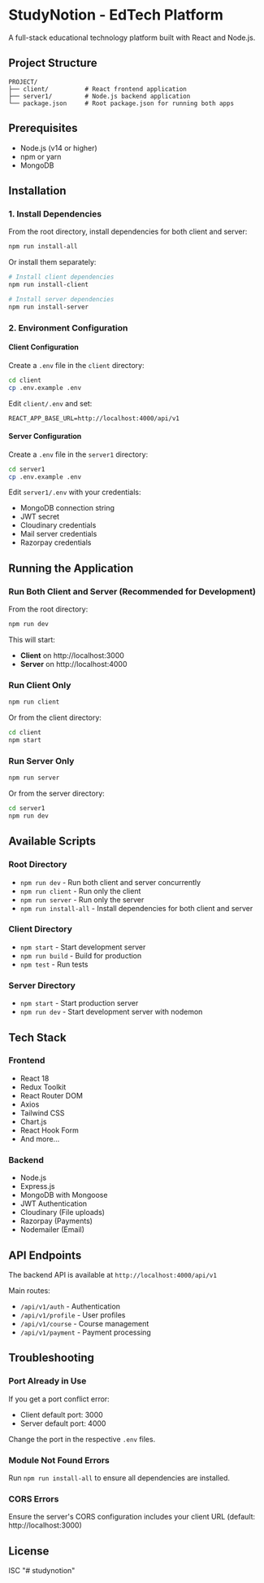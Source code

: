 # StudyNotion - EdTech Platform

A full-stack educational technology platform built with React and Node.js.

## Project Structure

```
PROJECT/
├── client/          # React frontend application
├── server1/         # Node.js backend application
└── package.json     # Root package.json for running both apps
```

## Prerequisites

- Node.js (v14 or higher)
- npm or yarn
- MongoDB

## Installation

### 1. Install Dependencies

From the root directory, install dependencies for both client and server:

```bash
npm run install-all
```

Or install them separately:

```bash
# Install client dependencies
npm run install-client

# Install server dependencies
npm run install-server
```

### 2. Environment Configuration

#### Client Configuration
Create a `.env` file in the `client` directory:

```bash
cd client
cp .env.example .env
```

Edit `client/.env` and set:
```
REACT_APP_BASE_URL=http://localhost:4000/api/v1
```

#### Server Configuration
Create a `.env` file in the `server1` directory:

```bash
cd server1
cp .env.example .env
```

Edit `server1/.env` with your credentials:
- MongoDB connection string
- JWT secret
- Cloudinary credentials
- Mail server credentials
- Razorpay credentials

## Running the Application

### Run Both Client and Server (Recommended for Development)

From the root directory:

```bash
npm run dev
```

This will start:
- **Client** on http://localhost:3000
- **Server** on http://localhost:4000

### Run Client Only

```bash
npm run client
```

Or from the client directory:

```bash
cd client
npm start
```

### Run Server Only

```bash
npm run server
```

Or from the server directory:

```bash
cd server1
npm run dev
```

## Available Scripts

### Root Directory

- `npm run dev` - Run both client and server concurrently
- `npm run client` - Run only the client
- `npm run server` - Run only the server
- `npm run install-all` - Install dependencies for both client and server

### Client Directory

- `npm start` - Start development server
- `npm run build` - Build for production
- `npm test` - Run tests

### Server Directory

- `npm start` - Start production server
- `npm run dev` - Start development server with nodemon

## Tech Stack

### Frontend
- React 18
- Redux Toolkit
- React Router DOM
- Axios
- Tailwind CSS
- Chart.js
- React Hook Form
- And more...

### Backend
- Node.js
- Express.js
- MongoDB with Mongoose
- JWT Authentication
- Cloudinary (File uploads)
- Razorpay (Payments)
- Nodemailer (Email)

## API Endpoints

The backend API is available at `http://localhost:4000/api/v1`

Main routes:
- `/api/v1/auth` - Authentication
- `/api/v1/profile` - User profiles
- `/api/v1/course` - Course management
- `/api/v1/payment` - Payment processing

## Troubleshooting

### Port Already in Use

If you get a port conflict error:
- Client default port: 3000
- Server default port: 4000

Change the port in the respective `.env` files.

### Module Not Found Errors

Run `npm run install-all` to ensure all dependencies are installed.

### CORS Errors

Ensure the server's CORS configuration includes your client URL (default: http://localhost:3000)

## License

ISC 
"# studynotion" 
